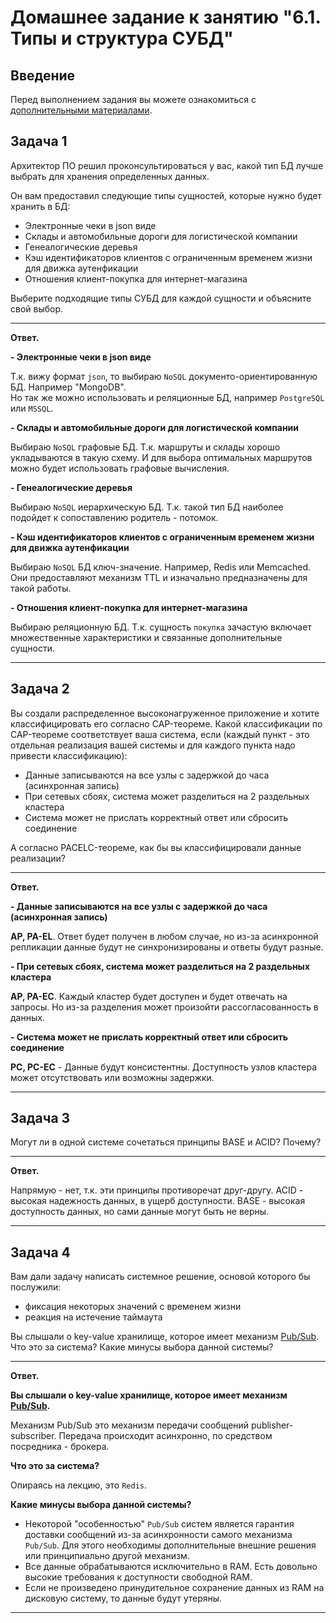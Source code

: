 # Домашнее задание к занятию "6.1. Типы и структура СУБД"

## Введение

Перед выполнением задания вы можете ознакомиться с 
[дополнительными материалами](https://github.com/netology-code/virt-homeworks/tree/master/additional/README.md).

## Задача 1

Архитектор ПО решил проконсультироваться у вас, какой тип БД 
лучше выбрать для хранения определенных данных.

Он вам предоставил следующие типы сущностей, которые нужно будет хранить в БД:

- Электронные чеки в json виде
- Склады и автомобильные дороги для логистической компании
- Генеалогические деревья
- Кэш идентификаторов клиентов с ограниченным временем жизни для движка аутенфикации
- Отношения клиент-покупка для интернет-магазина

Выберите подходящие типы СУБД для каждой сущности и объясните свой выбор.

---

**Ответ.**

**- Электронные чеки в json виде**

Т.к. вижу формат `json`, то выбираю `NoSQL` документо-ориентированную БД. Например "MongoDB".  
Но так же можно использовать и реляционные БД, например `PostgreSQL` или `MSSQL`.

**- Склады и автомобильные дороги для логистической компании**

Выбираю `NoSQL` графовые БД. Т.к. маршруты и склады хорошо укладываются в такую схему. И для выбора оптимальных маршрутов можно будет использовать графовые вычисления.

**- Генеалогические деревья**

Выбираю `NoSQL` иерархическую БД. Т.к. такой тип БД наиболее подойдет к сопоставлению родитель - потомок.

**- Кэш идентификаторов клиентов с ограниченным временем жизни для движка аутенфикации**

Выбираю `NoSQL` БД ключ-значение. Например, Redis или Memcached. Они предоставляют механизм TTL и изначально предназначены для такой работы.

**- Отношения клиент-покупка для интернет-магазина**

Выбираю реляционную БД. Т.к. сущность `покупка` зачастую включает множественные характеристики и связанные дополнительные сущности.

---

## Задача 2

Вы создали распределенное высоконагруженное приложение и хотите классифицировать его согласно 
CAP-теореме. Какой классификации по CAP-теореме соответствует ваша система, если 
(каждый пункт - это отдельная реализация вашей системы и для каждого пункта надо привести классификацию):

- Данные записываются на все узлы с задержкой до часа (асинхронная запись)
- При сетевых сбоях, система может разделиться на 2 раздельных кластера
- Система может не прислать корректный ответ или сбросить соединение

А согласно PACELC-теореме, как бы вы классифицировали данные реализации?

---

**Ответ.**

**- Данные записываются на все узлы с задержкой до часа (асинхронная запись)**

**AP, PA-EL**. Ответ будет получен в любом случае, но из-за асинхронной репликации данные будут не синхронизированы и ответы будут разные.

**- При сетевых сбоях, система может разделиться на 2 раздельных кластера**

**AP, PA-EC**. Каждый кластер будет доступен и будет отвечать на запросы. Но из-за разделения может произойти рассогласованность в данных.

**- Система может не прислать корректный ответ или сбросить соединение**

**PC, PC-EC** - Данные будут консистентны. Доступность узлов кластера может отсутствовать или возможны задержки.

---

## Задача 3

Могут ли в одной системе сочетаться принципы BASE и ACID? Почему?

---

**Ответ.**

Напрямую - нет, т.к. эти принципы противоречат друг-другу. ACID - высокая надежность данных, в ущерб доступности. BASE - высокая доступность данных, но сами данные могут быть не верны.

---


## Задача 4

Вам дали задачу написать системное решение, основой которого бы послужили:

- фиксация некоторых значений с временем жизни
- реакция на истечение таймаута

Вы слышали о key-value хранилище, которое имеет механизм [Pub/Sub](https://habr.com/ru/post/278237/). 
Что это за система? Какие минусы выбора данной системы?

---

**Ответ.**

**Вы слышали о key-value хранилище, которое имеет механизм [Pub/Sub](https://habr.com/ru/post/278237/).**

Механизм Pub/Sub это механизм передачи сообщений publisher-subscriber. Передача происходит асинхронно, по средством посредника - брокера.

**Что это за система?**

Опираясь на лекцию, это `Redis`.

**Какие минусы выбора данной системы?**

- Некоторой "особенностью" `Pub/Sub` систем является гарантия доставки сообщений из-за асинхронности самого механизма `Pub/Sub`. Для этого необходимы дополнительные внешние решения или принципиально другой механизм.  
- Все данные обрабатываются исключительно в RAM. Есть довольно высокие требования к доступности свободной RAM.  
- Если не произведено принудительное сохранение данных из RAM на дисковую систему, то данные будут утеряны.  
---



